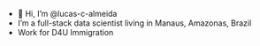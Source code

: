 - 👋 Hi, I’m @lucas-c-almeida
-  I’m a full-stack data scientist living in Manaus, Amazonas, Brazil
-  Work for D4U Immigration 

<!---
lucas-c-almeida/lucas-c-almeida is a ✨ special ✨ repository because its `README.md` (this file) appears on your GitHub profile.
You can click the Preview link to take a look at your changes.
--->
